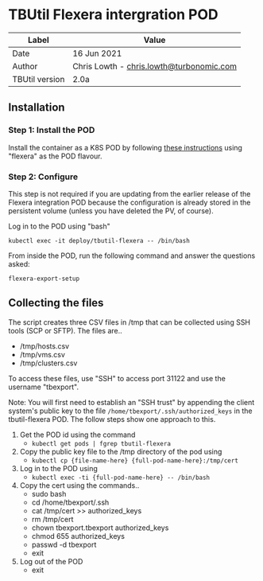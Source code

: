 # TBUtil Flexera intergration POD

| Label          | Value       |
| -------------- | ----------- |
| Date           | 16 Jun 2021 |
| Author         | Chris Lowth - chris.lowth@turbonomic.com |
| TBUtil version | 2.0a |

## Installation

### Step 1: Install the POD

Install the container as a K8S POD by following [these instructions](INSTALL.md) using "flexera" as the POD flavour.

### Step 2: Configure

This step is not required if you are updating from the earlier release of the Flexera integration POD because the configuration is already stored in the persistent volume (unless you have deleted the PV, of course).

Log in to the POD using "bash"

```shell
kubectl exec -it deploy/tbutil-flexera -- /bin/bash
```

From inside the POD, run the following command and answer the questions asked:

```shell
flexera-export-setup
```

## Collecting the files

The script creates three CSV files in /tmp that can be collected using SSH tools (SCP or SFTP). The files are..
- /tmp/hosts.csv
- /tmp/vms.csv
- /tmp/clusters.csv

To access these files, use "SSH" to access port 31122 and use the username "tbexport".

Note: You will first need to establish an "SSH trust" by appending the client system's public key to the file `/home/tbexport/.ssh/authorized_keys` in the tbutil-flexera POD. The follow steps show one approach to this.

1. Get the POD id using the command
    - `kubectl get pods | fgrep tbutil-flexera`
2. Copy the public key file to the /tmp directory of the pod using
    - `kubectl cp {file-name-here} {full-pod-name-here}:/tmp/cert`
3. Log in to the POD using
    - `kubectl exec -ti {full-pod-name-here} -- /bin/bash`
4. Copy the cert using the commands..
    - sudo bash
    - cd /home/tbexport/.ssh
    - cat /tmp/cert >> authorized_keys
    - rm /tmp/cert
    - chown tbexport.tbexport authorized_keys
    - chmod 655 authorized_keys
    - passwd -d tbexport
    - exit
5. Log out of the POD
    - exit
